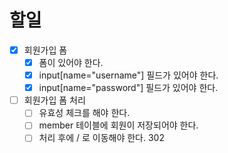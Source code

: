 # 할일
- [x] 회원가입 폼
  - [x] 폼이 있어야 한다.
  - [x] input[name="username"] 필드가 있어야 한다.
  - [x] input[name="password"] 필드가 있어야 한다.
- [ ] 회원가입 폼 처리
  - [ ] 유효성 체크를 해야 한다.
  - [ ] member 테이블에 회원이 저장되어야 한다.
  - [ ] 처리 후에 / 로 이동해야 한다. 302
